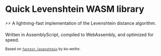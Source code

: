 # Quick Levenshtein WASM library

⚡⚡ A lightning-fast implementation of the Levenshtein distance algorithm.

Written in AssemblyScript, compiled to WebAssembly, and optimized for speed.

<small>Based on [`fastest-levenshtein`](https://github.com/ka-weihe/fastest-levenshtein) by *ka-weihe*.</small>
